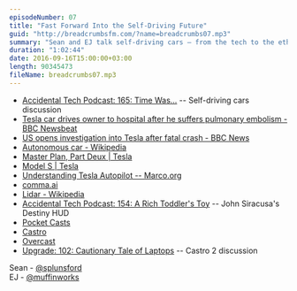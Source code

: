 ```yaml
---
episodeNumber: 07
title: "Fast Forward Into the Self-Driving Future"
guid: "http://breadcrumbsfm.com/?name=breadcrumbs07.mp3"
summary: "Sean and EJ talk self-driving cars – from the tech to the ethics – culminating in a years-long wager. In the aftershow, Sean tries a new podcast client."
duration: "1:02:44"
date: 2016-09-16T15:00:00+03:00
length: 90345473
fileName: breadcrumbs07.mp3
---
```


- [Accidental Tech Podcast: 165: Time Was…](https://overcast.fm/+CdTAPd4k/03:28) -- Self-driving cars discussion
- [ Tesla car drives owner to hospital after he suffers pulmonary embolism - BBC Newsbeat](http://www.bbc.co.uk/newsbeat/article/37009696/tesla-car-drives-owner-to-hospital-after-he-suffers-pulmonary-embolism)
- [US opens investigation into Tesla after fatal crash - BBC News](http://www.bbc.com/news/technology-36680043)
- [Autonomous car - Wikipedia](https://en.wikipedia.org/wiki/Autonomous_car)
- [Master Plan, Part Deux | Tesla](https://www.tesla.com/blog/master-plan-part-deux)
- [Model S | Tesla](https://www.tesla.com/models)
- [Understanding Tesla Autopilot -- Marco.org](https://marco.org/2016/07/06/tesla-autopilot)
- [comma.ai](http://comma.ai/)
- [Lidar - Wikipedia](https://en.wikipedia.org/wiki/Lidar)
- [Accidental Tech Podcast: 154: A Rich Toddler's Toy](https://overcast.fm/+CdTOdjJY/07:21) -- John Siracusa's Destiny HUD
- [Pocket Casts](https://geo.itunes.apple.com/us/app/pocket-casts/id414834813)
- [ Castro](https://geo.itunes.apple.com/us/app/castro-play-share-podcasts/id1080840241)
- [ Overcast](https://geo.itunes.apple.com/us/app/overcast-podcast-player/id888422857)
- [Upgrade: 102: Cautionary Tale of Laptops](https://overcast.fm/+DeGj2vZm4/47:28) -- Castro 2 discussion

Sean - [@splunsford](https://twitter.com/splunsford)  
EJ - [@muffinworks](https://twitter.com/muffinworks)
